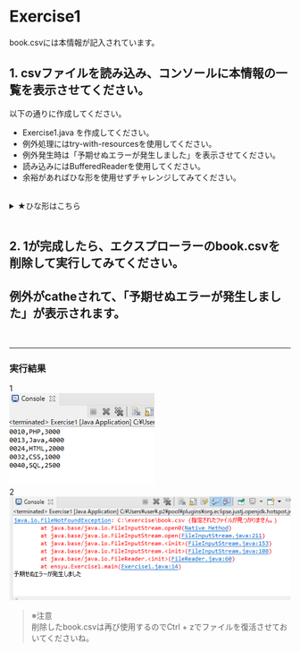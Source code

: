 # Exercise1 
book.csvには本情報が記入されています。  
## 1. csvファイルを読み込み、コンソールに本情報の一覧を表示させてください。 
以下の通りに作成してください。 
* Exercise1.java を作成してください。 
* 例外処理にはtry-with-resourcesを使用してください。
* 例外発生時は「予期せぬエラーが発生しました」を表示させてください。  
* 読み込みにはBufferedReaderを使用してください。  
* 余裕があればひな形を使用せずチャレンジしてみてください。  

<br>

<details><summary>★ひな形はこちら</summary><div>

```java:Exercise1.java 
package Exercise;

import java.io.BufferedReader;
import java.io.FileReader;
import java.io.IOException;

public class Exercise1 {
	public static void main(String[] args) {
		// CSVファイルパス
		String path = "C:\\exercise\\book.csv";

		// try-with-resources
		??? (??? br = new ???(new FileReader(path))) {
			// 1行ずつ読み込み
			String line = br.???();
			// 行が存在する（=nullでない）場合は出力と読み込みを実施
			??? (line != null) {
				// 出力
				System.out.println(???);
				// 次の1行を読み込み
				line = br.???();
			}
		} ??? (IOException e) {
			// 例外発生時はこの処理を実施
			e.printStackTrace();
			System.out.println("予期せぬエラーが発生しました");
		}
	}
}

```
</div>
</details>  

<br>

## 2. 1が完成したら、エクスプローラーのbook.csvを削除して実行してみてください。  
## 例外がcatheされて、「予期せぬエラーが発生しました」が表示されます。 

<br>

***  

### 実行結果
1  
![実行結果1](img/1.png)  
2  
![実行結果2](img/2.png)  

> ※注意  
> 削除したbook.csvは再び使用するのでCtrl + zでファイルを復活させておいてくださいね。